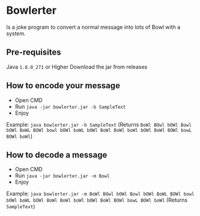 # Bowlerter
Is a joke program to convert a normal message into lots of Bowl with a system.

## Pre-requisites
Java `1.8.0_271` or Higher
Download the jar from releases

## How to encode your message
- Open CMD
- Run `java -jar bowlerter.jar -b SampleText`
- Enjoy

Example: `java bowlerter.jar -b SampleText` (Returns `BoWl BOwl bOWl Bowl bOWl BoWL BOWl bowl bOWl boWL bOWl BoWl BoWl boWl bOWl BoWl BOWl bowL BOWl boWl`)

## How to decode a message
- Open CMD
- Run `java -jar bowlerter.jar -m Bowl`
- Enjoy

Example: `java bowlerter.jar -m BoWl BOwl bOWl Bowl bOWl BoWL BOWl bowl bOWl boWL bOWl BoWl BoWl boWl bOWl BoWl BOWl bowL BOWl boWl` (Returns `SampleText`)
